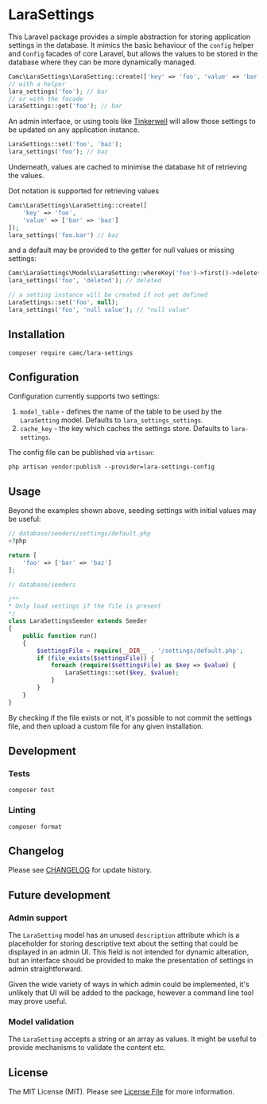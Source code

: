 # LaraSettings

This Laravel package provides a simple abstraction for storing application settings in the database. It mimics the basic behaviour of the `config` helper and `Config` facades of core Laravel, but allows the values to be stored in the database where they can be more dynamically managed.

```php
Camc\LaraSettings\LaraSetting::create(['key' => 'foo', 'value' => 'bar']);
// with a helper
lara_settings('foo'); // bar
// or with the facade
LaraSettings::get('foo'); // bar
```

An admin interface, or using tools like [Tinkerwell](https://tinkerwell.app) will allow those settings to be updated on any application instance.

```php
LaraSettings::set('foo', 'baz');
lara_settings('foo'); // baz
```
Underneath, values are cached to minimise the database hit of retrieving the values. 

Dot notation is supported for retrieving values

```php
Camc\LaraSettings\LaraSetting::create([
    'key' => 'foo', 
    'value' => ['bar' => 'baz']
]);
lara_settings('foo.bar') // baz
```

and a default may be provided to the getter for null values or missing settings:

```php
Camc\LaraSettings\Models\LaraSetting::whereKey('foo')->first()->delete();
lara_settings('foo', 'deleted'); // deleted

// a setting instance will be created if not yet defined
LaraSettings::set('foo', null);
lara_settings('foo', 'null value'); // "null value"
```

## Installation

`composer require camc/lara-settings`

## Configuration

Configuration currently supports two settings:

1. `model_table` - defines the name of the table to be used by the `LaraSetting` model. Defaults to `lara_settings_settings`.
2. `cache_key` - the key which caches the settings store. Defaults to `lara-settings`.

The config file can be published via `artisan`:

`php artisan vendor:publish --provider=lara-settings-config`

## Usage

Beyond the examples shown above, seeding settings with initial values may be useful:

```php
// database/seeders/settings/default.php
<?php

return [
    'foo' => ['bar' => 'baz']
];
```
```php 
// database/seeders

/**
* Only load settings if the file is present
*/
class LaraSettingsSeeder extends Seeder
{
    public function run()
    {
        $settingsFile = require(__DIR__ . '/settings/default.php';
        if (file_exists($settingsFile)) {
            foreach (require($settingsFile) as $key => $value) {
                LaraSettings::set($key, $value);
            }
        }
    } 
}
```

By checking if the file exists or not, it's possible to not commit the settings file, and then upload a custom file for any given installation.

## Development

### Tests

`composer test`

### Linting

`composer format`

## Changelog

Please see [CHANGELOG](./CHANGELOG.md) for update history.

## Future development

### Admin support

The `LaraSetting` model has an unused `description` attribute which is a placeholder for storing descriptive text about the setting that could be displayed in an admin UI. This field is not intended for dynamic alteration, but an interface should be provided to make the presentation of settings in admin straightforward.

Given the wide variety of ways in which admin could be implemented, it's unlikely that UI will be added to the package, however a command line tool may prove useful. 

### Model validation

The `LaraSetting` accepts a string or an array as values. It might be useful to provide mechanisms to validate the content etc.

## License

The MIT License (MIT). Please see [License File](./LICENSE) for more information.

